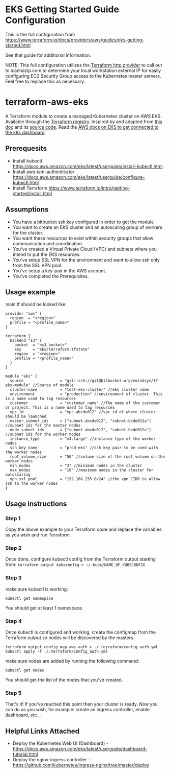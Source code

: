 # EKS Getting Started Guide Configuration

This is the full configuration from https://www.terraform.io/docs/providers/aws/guides/eks-getting-started.html

See that guide for additional information.

NOTE: This full configuration utilizes the [Terraform http provider](https://www.terraform.io/docs/providers/http/index.html) to call out to icanhazip.com to determine your local workstation external IP for easily configuring EC2 Security Group access to the Kubernetes master servers. Feel free to replace this as necessary.

# terraform-aws-eks

A Terraform module to create a managed Kubernetes cluster on AWS EKS. Available
through the [Terraform registry](https://registry.terraform.io/modules/terraform-aws-modules/eks/aws).
Inspired by and adapted from [this doc](https://www.terraform.io/docs/providers/aws/guides/eks-getting-started.html)
and its [source code](https://github.com/terraform-providers/terraform-provider-aws/tree/master/examples/eks-getting-started).
Read the [AWS docs on EKS to get connected to the k8s dashboard](https://docs.aws.amazon.com/eks/latest/userguide/dashboard-tutorial.html).

## Prerequesits

* Install kubectl <https://docs.aws.amazon.com/eks/latest/userguide/install-kubectl.html>
* Install aws-iam-authenticator <https://docs.aws.amazon.com/eks/latest/userguide/configure-kubectl.html>
* Install Terraform <https://www.terraform.io/intro/getting-started/install.html>

## Assumptions

* You have a bitbucket ssh key configured in order to get the module
* You want to create an EKS cluster and an autoscaling group of workers for the cluster.
* You want these resources to exist within security groups that allow communication and coordination.
* You've created a Virtual Private Cloud (VPC) and subnets where you intend to put the EKS resources.
* You've setup SSL VPN for the environment and want to allow ssh only from the SSL VPN pool.
* You've setup a key-pair in the AWS account.
* You've completed the Prerequisites.

## Usage example

main.tf should be looked like:

```hcl
provider "aws" {
  region  = "<region>"
  profile = "<profile_name>"
}

terraform {
  backend "s3" {
    bucket  = "<s3_bucket>"
    key     = "eks/terraform.tfstate"
    region  = "<region>"
    profile = "<profile_name>"
  }
}

module "eks" {
  source                = "git::ssh://git@bitbucket.org/emindsys/tf-eks-module" //Source of module
  cluster-name          = "test-eks-cluster" //eks cluster name
  environment           = "production" //environment of cluster. This is a name used to tag resources
  customer              = "customer_name" //The name of the customer or project. This is a name used to tag resources
  vpc_id                = "vpc-abcde012" //vpc id of where cluster should be launched
  master_subnet_ids     = ["subnet-abcde012", "subnet-bcde012a"] //subnet ids for the master nodes
  node_subnet_ids       = ["subnet-abcde012", "subnet-bcde012a"] //subnet ids for the worker nodes
  instance_type         = "m4.large" //instance type of the worker nodes
  ssh_key_name          = "prod-eks" //ssh key pair to be used with the worker nodes
  root_volume_size      = "50" //volume size of the root volume on the worker nodes
  min_nodes             = "3" //minimum nodes in the cluster
  max_nodes             = "10" //maximum nodes in the cluster for autoscaling
  vpn_ssl_pool          = "192.168.255.0/24" //the vpn CIDR to allow ssh to the worker nodes
}
```

## Usage instructions

### Step 1

Copy the above example to your Terraform code and replace the variables as you wish and run Terraform.

### Step 2

Once done, configure kubectl config from the Terraform output starting from:
`terraform output kubeconfig > ~/.kube/NAME_OF_KUBECONFIG`

### Step 3

make sure kubectl is working:

```shell
kubectl get namespace
```

You should get at least 1 namespace.

### Step 4

Once kubectl is configured and working, create the configmap from the Terraform output so nodes will be discovered by the masters.

```shell
terraform output config_map_aws_auth > ./.terraform/config_auth.yml
kubectl apply -f ./.terraform/config_auth.yml
```

make sure nodes are added by running the following command:

```shell
kubectl get nodes
```

You should get the list of the nodes that you've created.

### Step 5

That's it! If you've reached this point then your cluster is ready. Now you can do as you wish, for example: create an ingress controller, enable dashboard, etc...

## Helpful Links Attached

* Deploy the Kubernetes Web UI (Dashboard) - <https://docs.aws.amazon.com/eks/latest/userguide/dashboard-tutorial.html>
* Deploy the nginx-ingress controller - <https://github.com/kubernetes/ingress-nginx/tree/master/deploy>
